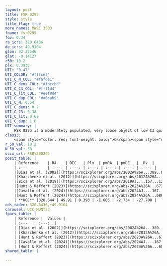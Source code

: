 ```yaml
---
layout: post
title: FSR 0295
style: style
title_flag: true
more_names: MWSC 3503
fname: fsr0295
fov: 0.34
ra_icrs: 320.6436
de_icrs: 49.9104
glon: 92.32546
glat: -0.14127
r50: 10.2
plx: 0.3933
UTI: "0.47"
UTI_COLOR: "#fffce3"
UTI_C_N_COL: "#fafde1"
UTI_C_dens_COL: "#fbccbd"
UTI_C_C3_COL: "#fff1d4"
UTI_C_lit_COL: "#eef8d4"
UTI_C_dup_COL: "#a6cab9"
UTI_C_N: 0.54
UTI_C_dens: 0.2
UTI_C_C3: 0.38
UTI_C_lit: 0.62
UTI_C_dup: 1.0
UTI_summary: |
    FSR 0295 is a moderately populated, very loose object of low C3 quality. It is moderately studied in the literature.
class3: |
    <span style="color: red; font-weight: bold;">C</span><span style="color: #FFC300; font-weight: bold;">B</span>
r_50_val: 10.2
N_50_val: 58
scix_url: FSR%200295
posit_table: |
    | Reference    | RA    | DEC   | Plx  | pmRA  | pmDE   |  Rv  |
    | :---         | :---: | :---: | :---: | :---: | :---: | :---: |
    |[Dias et al. (2002)](https://scixplorer.org/abs/2002A%26A...389..871D) | 320.658 | 49.877 | -- | -2.61 | -5.73 | -- |
    |[Kharchenko et al. (2012)](https://scixplorer.org/abs/2012A%26A...543A.156K) | 320.663 | 49.857 | -- | -2.08 | -2.75 | -- |
    |[Bica et al. (2019)](https://scixplorer.org/abs/2019AJ....157...12B) | 320.655 | 49.878 | -- | -- | -- | -- |
    |[Hunt & Reffert (2023)](https://scixplorer.org/abs/2023A%26A...673A.114H) | 320.646 | 49.898 | 0.401 | -1.578 | -2.738 | -27.746 |
    |[Cavallo et al. (2024)](https://scixplorer.org/abs/2024AJ....167...12C) | 320.602 | 49.892 | 0.404 | -- | -- | -- |
    |[Hunt & Reffert (2024)](https://scixplorer.org/abs/2024A%26A...686A..42H) | 320.646 | 49.898 | 0.401 | -1.578 | -2.738 | -27.746 |
    | **UCC** |320.644 | 49.91 | 0.393 | -1.605 | -2.734 | -27.708 | 
cds_radec: 320.6436,+49.9104
carousel: UCC_HUNT23
fpars_table: |
    | Reference |  Values |
    | :---  |  :---:  |
    | [Dias et al. (2002)](https://scixplorer.org/abs/2002A%26A...389..871D) | `E(B-V)=0.799, Dist=1230.0, Age=8.8` |
    | [Kharchenko et al. (2012)](https://scixplorer.org/abs/2012A%26A...543A.156K) | `e_bv=0.799, distance=1230, log_age=8.8` |
    | [Hunt & Reffert (2023)](https://scixplorer.org/abs/2023A%26A...673A.114H) | `AV50=2.467, diffAV50=2.091, MOD50=11.811, logAge50=8.376` |
    | [Cavallo et al. (2024)](https://scixplorer.org/abs/2024AJ....167...12C) | `AV50=2.36, dMod50=11.36, logAge50=8.38, [Fe/H]50=0.0` |
    | [Hunt & Reffert (2024)](https://scixplorer.org/abs/2024A%26A...686A..42H) | `MassJ=129.804` |
shared_table: |
    
---
```

